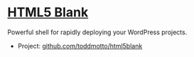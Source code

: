 # [HTML5 Blank](http://html5blank.com)

Powerful shell for rapidly deploying your WordPress projects.

* Project: [github.com/toddmotto/html5blank](https://github.com/toddmotto/html5blank)